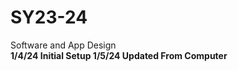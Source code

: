 # SY23-24
Software and App Design <br>
<b>1/4/24 Initial Setup<b> 
<b>1/5/24 Updated From Computer<b>